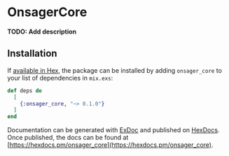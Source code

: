 # OnsagerCore

**TODO: Add description**

## Installation

If [available in Hex](https://hex.pm/docs/publish), the package can be installed
by adding `onsager_core` to your list of dependencies in `mix.exs`:

```elixir
def deps do
  [
    {:onsager_core, "~> 0.1.0"}
  ]
end
```

Documentation can be generated with [ExDoc](https://github.com/elixir-lang/ex_doc)
and published on [HexDocs](https://hexdocs.pm). Once published, the docs can
be found at [https://hexdocs.pm/onsager_core](https://hexdocs.pm/onsager_core).

